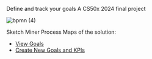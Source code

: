 Define and track your goals
A CS50x 2024 final project

![bpmn (4)](https://github.com/user-attachments/assets/5e93a240-a9a9-4729-b67e-10fbc974fee1)


Sketch Miner Process Maps of the solution:

- [View Goals](https://www.bpmn-sketch-miner.ai/#EYBwNgdgXAbgjAKALRIQVQM4FMBOUEBqAllgO4AEAtgJ7kDmA9gIZgYID075GALkzwFcM5IsIDkDCOR44mAYwDWY8kwgATchIBmW6bMVjCJCjXrNW3PoLbEyZluTVY+RVkA)
- [Create New Goals and KPIs](https://www.bpmn-sketch-miner.ai/#EYBwNgdgXAbgjAKALRIQVQM4FMBOUAECAwjlgIYAuW+EWA7vgOYD2ZYxpl1Lb+FAlhTBYO5Kk1Zh8AEywYAxjn4gBzCKK4TeFMjkZYK+ZgFcK85gFsRJMd0l9d+w9K4IAymRjVmOGVmHiPOxuAJ4YVBYEAAq4AGY+FvhuAHQAsskAgskASskAKvhkGNjFVhAUCAD0lfgA8hDy1BQAFtS0DEH4zUX4wFhYEPgYnljSADR8rfjG2L50-GBS3V6T1GTAC4IhfMz4YPwQANZGtEa+Fj7UANJRAJIYO6ta7AAyB8ft+De3j0Ea4t8+IJhP9rnc-AolCp+GoqjVAVYKEp5A9zMYwNJemt8CBcI1yhMDlR9DgJrEwKwKBN5MYcKQGttpMxFroJnQsPxGM0KjZNAiDMi+CFcaDCjR6PgaeFLF9wYjBRRhdZOADwTo9AYZK5qvgAELMZnkQbyVryY7AZgAD3cuPk-Fi2zorRauFlPwwzRMGKx+FIIB8VExal9WEY6N0YBCCHuIf9OAEEEYIYAjsZ+KRpAB+BDZLBxhNJiDMQykVPp0YIdCzAiiz5-XmBewCITK2zPCGKZSqdQNuzaRyakxmSytzSddVOLVUdwjM5+AJ94JhCLROIJJJpTI5fKFYpyDBlCo6+qNJ51+zdB59AZDEbjJ4zV3zRZdWcuwobfaKx77I4nbznJcboPBQuzvn8bx-p8gKgc8oowcCo6qj8siQl2MLqDq-JIvwKKSl6mJ9GKuI4PiVL4ESoa4GSFKUNStL0vIjLMmArL4OynLcvBcoCrhQoir2YqfFKoGJNhCpKtxPwTpqLjTjq+qGmQxqmuaVo2lgdoOuxzqtL4gIegRPp+gGownCGYasTgkbRg8JnxgcSalmmGbZrm+aORRdlYGWGZwvg7kBp58hkLIDTUCFgxEeyWCHJGEwXOUzTxfgqa6FQ1lRoJ9kFpKoUDI0CAACJYLEBxrIwpBmYClD4OQJqxkFiY4swRL+ZB5CknszBJgY8jFaV5U4jgzAAFaaYGjUOc1-ptaE4RYJE+BRCN43yIYZCVf0mI1YY9XNFNuWzeUCAABQCFYOAAJToCAclgj8tUKK00jomZOXuAMO3gh9laYLgNaCeebCiuOiGg-YqGdtCsKCeOA6GEO5hWBD-Yas4rgeCsPjzgYi7uMui2rjg8Q4IkKTpFkuQFEUJQHgMR41CeTRTMDSw9NegzDF497vo+cwLOzKzvusmzfrBv7HGoAH4BcpDAY84GSAgkEfBKMG7PWKoPUCLZSR2ULdv54m4aiRlEWQOJ4gzhLlFRXXkpS9F0gVzEsl1HFcjy2turLvHyPxSHYsJMyib78p8YqAk+zBCNTiICkGsIymSqpvTqW4tr2o6umugZnrooR1A5WZwakJZEZRjGOWec55ZZjmeZNUm-Deb5FY6oF01JiFYWnpFPoxXFIQJWoLQpWl8a4DZ2VN93eV9yIJVlacm1Vd9j17WQDU1zNrUnTqHVsRSvVmANK-UCAq0Te9c9HfvFTzSuy3X+thRbdV4K1fth2ecdFTnX4JdG6aA7p8i-oYZ6ow3qYg+m4L6vtfpPyJo3Ro-AViAg+kQSwIBdDFzvp-aSuwsCWltJNAy5hSAIFqKYZGWA3IEMxBHAOrd2I+GwJMFOMlJrMNuvddssEiIAHJmCxFiHwHA29DhCMrMgyIqCOQYJ+nfYgOC8GHUIY8EhZDNEKEuNQ2hI4GH5jMswryWIKAZU4YMbhpj-Z8LHPYUglDMSCOoCImxkizQyKAA)
